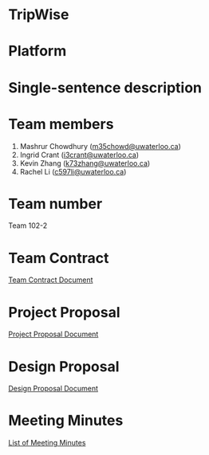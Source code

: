 # TripWise
# Platform
# Single-sentence description
# Team members
1. Mashrur Chowdhury (m35chowd@uwaterloo.ca)
2. Ingrid Crant (i3crant@uwaterloo.ca)
3. Kevin Zhang (k73zhang@uwaterloo.ca)
4. Rachel Li (c597li@uwaterloo.ca)
# Team number
Team 102-2
# Team Contract
[Team Contract Document](https://git.uwaterloo.ca/m35chowd/team102-2/-/wikis/Team-102-2-Contract)
# Project Proposal
[Project Proposal Document](https://git.uwaterloo.ca/m35chowd/team102-2/-/wikis/Project-Proposal)
# Design Proposal
[Design Proposal Document](https://git.uwaterloo.ca/m35chowd/team102-2)
# Meeting Minutes
[List of Meeting Minutes](https://git.uwaterloo.ca/m35chowd/team102-2/-/wikis/Meeting-Minutes)
